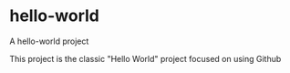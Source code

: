 # hello-world
A hello-world project

This project is the classic "Hello World" project
focused on using Github

